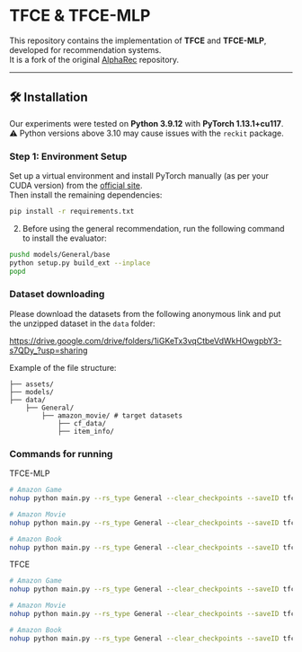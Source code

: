 # TFCE & TFCE-MLP

This repository contains the implementation of **TFCE** and **TFCE-MLP**, developed for recommendation systems.  
It is a fork of the original [AlphaRec](https://github.com/LehengTHU/AlphaRec) repository.

---

## 🛠 Installation

Our experiments were tested on **Python 3.9.12** with **PyTorch 1.13.1+cu117**.  
⚠️ Python versions above 3.10 may cause issues with the `reckit` package.

### Step 1: Environment Setup

Set up a virtual environment and install PyTorch manually (as per your CUDA version) from the [official site](https://pytorch.org/get-started/previous-versions/).  
Then install the remaining dependencies:

```bash
pip install -r requirements.txt
```


2. Before using the general recommendation, run the following command to install the evaluator:
```bash
pushd models/General/base
python setup.py build_ext --inplace
popd
```

### Dataset downloading

Please download the datasets from the following anonymous link and put the unzipped dataset in the `data` folder:

https://drive.google.com/drive/folders/1iGKeTx3vqCtbeVdWkHOwgpbY3-s7QDy_?usp=sharing

Example of the file structure:
```
├── assets/
├── models/
├── data/
    ├── General/
        ├── amazon_movie/ # target datasets
            ├── cf_data/
            ├── item_info/
```

### Commands for running 
TFCE-MLP
```bash
# Amazon Game
nohup python main.py --rs_type General --clear_checkpoints --saveID tfcemlp --dataset amazon_game --model_name TFCEMLP --n_layers 3 --patience 20 --cuda 0 --no_wandb --train_norm --pred_norm --neg_sample 512 --lm_model v3 --model_version mlp --tau 0.2 --infonce 1 --verbose 1 --no-is_one_pos_item --n_pos_samples 3 --hidden_size 128 &> logs/amazon_game.log &

# Amazon Movie
nohup python main.py --rs_type General --clear_checkpoints --saveID tfcemlp --dataset amazon_movie --model_name TFCEMLP --n_layers 2 --patience 20 --cuda 0 --no_wandb --train_norm --pred_norm --neg_sample 512 --lm_model v3 --model_version mlp --tau 0.15 --infonce 1 --verbose 1 --no-is_one_pos_item --n_pos_samples 9 --hidden_size 128 &> logs/amazon_movie.log &

# Amazon Book
nohup python main.py --rs_type General --clear_checkpoints --saveID tfcemlp --dataset amazon_book --model_name TFCEMLP --n_layers 3 --patience 20 --cuda 0 --no_wandb --train_norm --pred_norm --neg_sample 512 --lm_model v3 --model_version mlp --tau 0.15 --infonce 1 --verbose 1 --no-is_one_pos_item --n_pos_samples 7  --hidden_size 256 &> logs/amazon_book.log &```
```

TFCE
```bash
# Amazon Game
nohup python main.py --rs_type General --clear_checkpoints --saveID tfce --dataset amazon_game --model_name TFCE --n_layers 4 --cuda 0 --no_wandb --train_norm --pred_norm --lm_model v3 --model_version mlp --infonce 1 --verbose 1 &> logs/amazon_game.log &

# Amazon Movie
nohup python main.py --rs_type General --clear_checkpoints --saveID tfce --dataset amazon_movie --model_name TFCE --n_layers 3  --cuda 0 --no_wandb --train_norm --pred_norm  --lm_model v3 --model_version mlp --infonce 1 --verbose 1 &> logs/amazon_movie.log &

# Amazon Book
nohup python main.py --rs_type General --clear_checkpoints --saveID tfce --dataset amazon_book --model_name TFCE --n_layers 5 --cuda 0 --no_wandb --train_norm --pred_norm  --lm_model v3 --model_version mlp --infonce 1 --verbose 1 &> logs/amazon_book.log &
```


